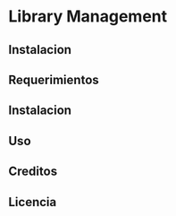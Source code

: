 # Library Management

## Instalacion

## Requerimientos

## Instalacion

## Uso

## Creditos

## Licencia
